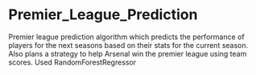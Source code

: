 # Premier_League_Prediction
Premier league prediction algorithm which predicts the performance of players for the next seasons based on their stats for the current season. Also plans a strategy to help Arsenal win the premier league using team scores. Used RandomForestRegressor
